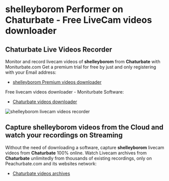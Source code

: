 # shelleyborom Performer on Chaturbate - Free LiveCam videos downloader

## Chaturbate Live Videos Recorder

Monitor and record livecam videos of **shelleyborom** from **Chaturbate** with Moniturbate.com
Get a premium trial for free by just and only registering with your Email address:
* [shelleyborom Premium videos downloader](https://moniturbate.com/request-demo-licence-key.html)

Free livecam videos downloader - Moniturbate Software:
* [Chaturbate videos downloader](https://moniturbate.com/moniturbate-download-software.html)

![shelleyborom livecam videos recorder](https://peachurnet.com/templates/moniturbate-software.png)


## Capture shelleyborom videos from the Cloud and watch your recordings on Streaming

Without the need of downloading a software, capture **shelleyborom** livecam videos from **Chaturbate** 100% online.
Watch Livecam archives from **Chaturbate** unlimitedly from thousands of existing recordings, only on Peachurbate.com and its websites network:
* [Chaturbate videos archives](https://peachurnet.com/)